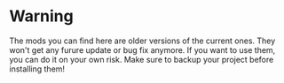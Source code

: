 # Warning
The mods you can find here are older versions of the current ones. They won't get any furure update or bug fix anymore.
If you want to use them, you can do it on your own risk. Make sure to backup your project before installing them!